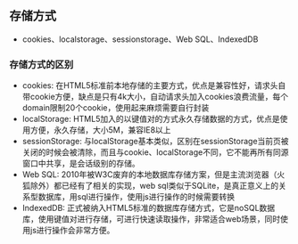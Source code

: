 
## 存储方式

* cookies、localstorage、sessionstorage、Web SQL、IndexedDB
  
### 存储方式的区别
* cookies: 在HTML5标准前本地存储的主要方式，优点是兼容性好，请求头自带cookie方便，缺点是只有4k大小，自动请求头加入cookies浪费流量，每个domain限制20个cookie，使用起来麻烦需要自行封装
* localStorage: HTML5加入的以键值对的方式永久存储数据的方式，优点是使用方便，永久存储，大小5M，兼容IE8以上
* sessionStorage: 与localStorage基本类似，区别在sessionStorage当前页被关闭的时候会被清除，而且与cookie、localStorage不同，它不能再所有同源窗口中共享，是会话级别的存储。
* Web SQL: 2010年被W3C废弃的本地数据库存储方案，但是主流浏览器（火狐除外）都已经有了相关的实现，web sql类似于SQLite，是真正意义上的关系型数据库，用sql进行操作，使用js进行操作的时候需要转换
* IndexedDB: 正式被纳入HTML5标准的数据库存储方式，它是noSQL数据库，使用键值对进行存储，可进行快速读取操作，非常适合web场景，同时使用js进行操作会非常方便。
  

